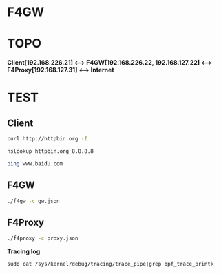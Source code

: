 # F4GW

# TOPO

**Client[192.168.226.21] <--> F4GW[192.168.226.22, 192.168.127.22] <--> F4Proxy[192.168.127.31] <--> Internet**

# TEST

## Client

```bash
curl http://httpbin.org -I

nslookup httpbin.org 8.8.8.8

ping www.baidu.com
```

## F4GW

```bash
./f4gw -c gw.json
```

## F4Proxy

```bash
./f4proxy -c proxy.json
```

**Tracing log**

```
sudo cat /sys/kernel/debug/tracing/trace_pipe|grep bpf_trace_printk
```
